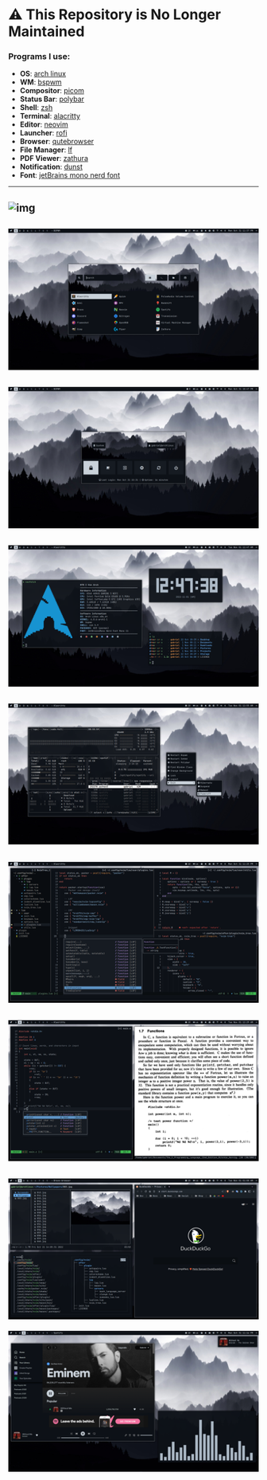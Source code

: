 # ⚠️ This Repository is No Longer Maintained
### Programs I use:
+ **OS**: [arch linux](https://archlinux.org/)
+ **WM**: [bspwm](https://github.com/baskerville/bspwm)
+ **Compositor**: [picom](https://github.com/yshui/picom)
+ **Status Bar**: [polybar](https://github.com/polybar/polybar)
+ **Shell**: [zsh](https://www.zsh.org/)
+ **Terminal**: [alacritty](https://github.com/alacritty/alacritty)
+ **Editor**: [neovim](https://github.com/neovim/neovim)
+ **Launcher**: [rofi](https://github.com/davatorium/rofi)
+ **Browser**: [qutebrowser](https://github.com/qutebrowser/qutebrowser)
+ **File Manager**: [lf](https://github.com/gokcehan/lf)
+ **PDF Viewer**: [zathura](https://github.com/pwmt/zathura)
+ **Notification**: [dunst](https://github.com/dunst-project/dunst)
+ **Font**: [jetBrains mono nerd font](https://www.jetbrains.com/lp/mono/)
***
![img](.config/bspwm/screenshots/0.png)
---
![img](.config/bspwm/screenshots/1.png)
---
![img](.config/bspwm/screenshots/2.png)
---
![img](.config/bspwm/screenshots/3.png)
---
![img](.config/bspwm/screenshots/4.png)
---
![img](.config/bspwm/screenshots/5.png)
---
![img](.config/bspwm/screenshots/6.png)
---
![img](.config/bspwm/screenshots/7.png)
---
![img](.config/bspwm/screenshots/8.png)
